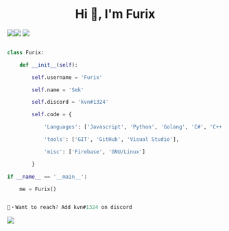 <h1 align="center">Hi 👋, I'm Furix</h1>
<img src="https://media.discordapp.net/attachments/750576681281912873/919483044946145340/image0-28.gif"><img src="https://media.discordapp.net/attachments/750576681281912873/919483044946145340/image0-28.gif">

<img src="https://media.discordapp.net/attachments/735974239022219375/947512957254901790/RDT_20220129_1009303511661115842693116_1.jpg">

```py

class Furix:

    def __init__(self):

        self.username = 'Furix'

        self.name = 'Smk'

        self.discord = 'kvn#1324'

        self.code = {

            'Languages': ['Javascript', 'Python', 'Golang', 'C#', 'C++']

            'tools': ['GIT', 'GitHub', 'Visual Studio'],

            'misc': ['Firebase', 'GNU/Linux']

        }

if __name__ == '__main__':

    me = Furix()

```

```go

📩・Want to reach? Add kvn#1324 on discord

```

<img align="center" src="https://discord.c99.nl/widget/theme-2/722485544625504368.png"/>

